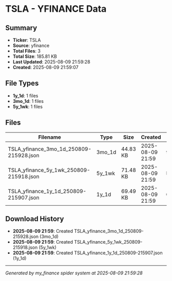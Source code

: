 # TSLA - YFINANCE Data

## Summary
- **Ticker**: TSLA
- **Source**: yfinance
- **Total Files**: 3
- **Total Size**: 185.81 KB
- **Last Updated**: 2025-08-09 21:59:28
- **Created**: 2025-08-09 21:59:07

## File Types
- **1y_1d**: 1 files
- **3mo_1d**: 1 files
- **5y_1wk**: 1 files

## Files

| Filename | Type | Size | Created | MD5 Hash |
|----------|------|------|---------|----------|
| TSLA_yfinance_3mo_1d_250809-215928.json | 3mo_1d | 44.83 KB | 2025-08-09 21:59 | `9111a389...` |
| TSLA_yfinance_5y_1wk_250809-215918.json | 5y_1wk | 71.48 KB | 2025-08-09 21:59 | `bbbf86cb...` |
| TSLA_yfinance_1y_1d_250809-215907.json | 1y_1d | 69.49 KB | 2025-08-09 21:59 | `6ebf17ac...` |

## Download History

- **2025-08-09 21:59**: Created TSLA_yfinance_3mo_1d_250809-215928.json (3mo_1d)
- **2025-08-09 21:59**: Created TSLA_yfinance_5y_1wk_250809-215918.json (5y_1wk)
- **2025-08-09 21:59**: Created TSLA_yfinance_1y_1d_250809-215907.json (1y_1d)

---
*Generated by my_finance spider system at 2025-08-09 21:59:28*
